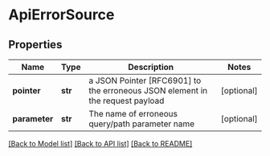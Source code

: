 # ApiErrorSource

## Properties
Name | Type | Description | Notes
------------ | ------------- | ------------- | -------------
**pointer** | **str** | a JSON Pointer [RFC6901] to the erroneous JSON element in the request payload | [optional] 
**parameter** | **str** | The name of erroneous query/path parameter name | [optional] 

[[Back to Model list]](../README.md#documentation-for-models) [[Back to API list]](../README.md#documentation-for-api-endpoints) [[Back to README]](../README.md)

